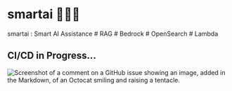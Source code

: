 # smartai 👨‍🦼🛬
smartai : Smart AI Assistance # RAG # Bedrock # OpenSearch # Lambda


## CI/CD in Progress...
![Screenshot of a comment on a GitHub issue showing an image, added in the Markdown, of an Octocat smiling and raising a tentacle.](https://myoctocat.com/assets/images/base-octocat.svg)
